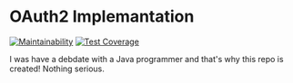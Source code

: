 # OAuth2 Implemantation
[![Maintainability](https://api.codeclimate.com/v1/badges/3a3e74b310f0a73dddd6/maintainability)](https://codeclimate.com/github/marufmax/oauth2-api/maintainability) [![Test Coverage](https://api.codeclimate.com/v1/badges/3a3e74b310f0a73dddd6/test_coverage)](https://codeclimate.com/github/marufmax/oauth2-api/test_coverage)

I was have a debdate with a Java programmer and that's why this repo is created! Nothing serious.
